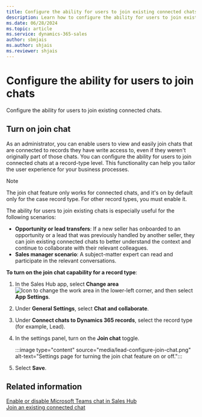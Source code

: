 ```yaml
---
title: Configure the ability for users to join existing connected chats
description: Learn how to configure the ability for users to join existing connected chats.
ms.date: 06/28/2024
ms.topic: article
ms.service: dynamics-365-sales
author: sbmjais
ms.author: shjais
ms.reviewer: shjais 
---
```


# Configure the ability for users to join chats

Configure the ability for users to join existing connected chats.

## Turn on join chat

As an administrator, you can enable users to view and easily join chats that are connected to records they have write access to, even if they weren't originally part of those chats. You can configure the ability for users to join connected chats at a record-type level. This functionality can help you tailor the user experience for your business processes.

> [!NOTE]
> The join chat feature only works for connected chats, and it's on by default only for the case record type. For other record types, you must enable it.

The ability for users to join existing chats is especially useful for the following scenarios:

- **Opportunity or lead transfers**: If a new seller has onboarded to an opportunity or a lead that was previously handled by another seller, they can join existing connected chats to better understand the context and continue to collaborate with their relevant colleagues.
- **Sales manager scenario**: A subject-matter expert can read and participate in the relevant conversations.

**To turn on the join chat capability for a record type**:

1. In the Sales Hub app, select **Change area** ![Icon to change the work area](media/change-area-icon.png) in the lower-left corner, and then select **App Settings**.

2. Under **General Settings**, select **Chat and collaborate**.

3. Under **Connect chats to Dynamics 365 records**, select the record type (for example, Lead).

4. In the settings panel, turn on the **Join chat** toggle.

    :::image type="content" source="media/lead-configure-join-chat.png" alt-text="Settings page for turning the join chat feature on or off.":::

4. Select **Save**.

## Related information

[Enable or disable Microsoft Teams chat in Sales Hub](enable-teams-chat.md)   
[Join an existing connected chat](join-chat.md)
